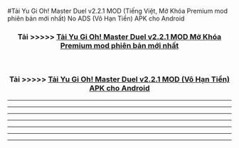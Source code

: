 #Tải Yu Gi Oh! Master Duel v2.2.1  MOD (Tiếng Việt, Mở Khóa Premium mod phiên bản mới nhất) No ADS (Vô Hạn Tiền) APK cho Android



<div align="center">
<h3>Tải >>>>> <a href="https://roarman.web.app/?vt=Yu Gi Oh! Master Duel v2.2.1 ">Tải Yu Gi Oh! Master Duel v2.2.1  MOD Mở Khóa Premium mod phiên bản mới nhất</a></h3><br>

<h3>Tải >>>>> <a href="https://roarman.web.app/?vt=Yu Gi Oh! Master Duel v2.2.1 ">Tải Yu Gi Oh! Master Duel v2.2.1  MOD (Vô Hạn Tiền) APK cho Android</a></h3>
</div>


----------------------------------------------------------

----------------------------------------------------------

----------------------------------------------------------

----------------------------------------------------------

----------------------------------------------------------

----------------------------------------------------------

----------------------------------------------------------

